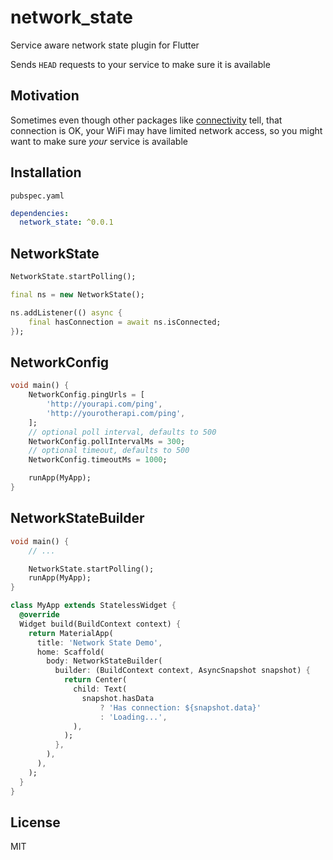 # network_state

Service aware network state plugin for Flutter

Sends `HEAD` requests to your service to make sure it is available

## Motivation

Sometimes even though other packages like [connectivity](https://pub.dev/packages/connectivity) tell, that connection is OK, your WiFi may have limited network access, so you might want to make sure _your_ service is available

## Installation

`pubspec.yaml`

```yaml
dependencies:
  network_state: ^0.0.1
```

## NetworkState

```dart
NetworkState.startPolling();

final ns = new NetworkState();

ns.addListener(() async {
    final hasConnection = await ns.isConnected;
});
```

## NetworkConfig

```dart
void main() {
    NetworkConfig.pingUrls = [
        'http://yourapi.com/ping',
        'http://yourotherapi.com/ping',
    ];
    // optional poll interval, defaults to 500
    NetworkConfig.pollIntervalMs = 300;
    // optional timeout, defaults to 500
    NetworkConfig.timeoutMs = 1000;

    runApp(MyApp);
}
```

## NetworkStateBuilder

```dart
void main() {
    // ...

    NetworkState.startPolling();
    runApp(MyApp);
}

class MyApp extends StatelessWidget {
  @override
  Widget build(BuildContext context) {
    return MaterialApp(
      title: 'Network State Demo',
      home: Scaffold(
        body: NetworkStateBuilder(
          builder: (BuildContext context, AsyncSnapshot snapshot) {
            return Center(
              child: Text(
                snapshot.hasData
                    ? 'Has connection: ${snapshot.data}'
                    : 'Loading...',
              ),
            );
          },
        ),
      ),
    );
  }
}
```

## License

MIT
